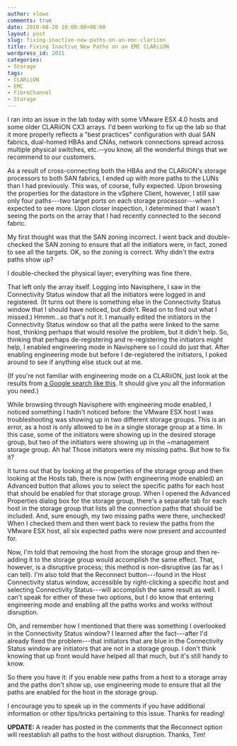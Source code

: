 ```yaml
---
author: slowe
comments: true
date: 2010-08-20 10:00:00+00:00
layout: post
slug: fixing-inactive-new-paths-on-an-emc-clariion
title: Fixing Inactive New Paths on an EMC CLARiiON
wordpress_id: 2031
categories:
- Storage
tags:
- CLARiiON
- EMC
- FibreChannel
- Storage
---
```


I ran into an issue in the lab today with some VMware ESX 4.0 hosts and some older CLARiiON CX3 arrays. I'd been working to fix up the lab so that it more properly reflects a "best practices" configuration with dual SAN fabrics, dual-homed HBAs and CNAs, network connections spread across multiple physical switches, etc.--you know, all the wonderful things that we recommend to our customers.

As a result of cross-connecting both the HBAs and the CLARiiON's storage processors to both SAN fabrics, I ended up with more paths to the LUNs than I had previously. This was, of course, fully expected. Upon browsing the properties for the datastore in the vSphere Client, however, I still saw only four paths---two target ports on each storage processor---when I expected to see more. Upon closer inspection, I determined that I wasn't seeing the ports on the array that I had recently connected to the second fabric.

My first thought was that the SAN zoning incorrect. I went back and double-checked the SAN zoning to ensure that all the initiators were, in fact, zoned to see all the targets. OK, so the zoning is correct. Why didn't the extra paths show up?

I double-checked the physical layer; everything was fine there.

That left only the array itself. Logging into Navisphere, I saw in the Connectivity Status window that all the initiators were logged in and registered. (It turns out there is something else in the Connectivity Status window that I should have noticed, but didn't. Read on to find out what I missed.) Hmmm...so that's not it. I manually edited the initiators in the Connectivity Status window so that all the paths were linked to the same host, thinking perhaps that would resolve the problem, but it didn't help. So, thinking that perhaps de-registering and re-registering the initiators might help, I enabled engineering mode in Navisphere so I could do just that. After enabling engineering mode but before I de-registered the initiators, I poked around to see if anything else stuck out at me.

(If you're not familiar with engineering mode on a CLARiiON, just look at the results from [a Google search like this](http://www.google.com/search?hl=en&q=CLARiiON+engineering+mode). It should give you all the information you need.)

While browsing through Navisphere with engineering mode enabled, I noticed something I hadn't noticed before: the VMware ESX host I was troubleshooting was showing up in two different storage groups. This is an error, as a host is only allowed to be in a single storage group at a time. In this case, some of the initiators were showing up in the desired storage group, but two of the initiators were showing up in the ~management storage group. Ah ha! Those initiators were my missing paths. But how to fix it?

It turns out that by looking at the properties of the storage group and then looking at the Hosts tab, there is now (with engineering mode enabled) an Advanced button that allows you to select the specific paths for each host that should be enabled for that storage group. When I opened the Advanced Properties dialog box for the storage group, there's a separate tab for each host in the storage group that lists all the connection paths that should be included. And, sure enough, my two missing paths were there, unchecked! When I checked them and then went back to review the paths from the VMware ESX host, all six expected paths were now present and accounted for.

Now, I'm told that removing the host from the storage group and then re-adding it to the storage group would accomplish the same effect. That, however, is a disruptive process; this method is non-disruptive (as far as I can tell). I'm also told that the Reconnect button---found in the Host Connectivity status window, accessible by right-clicking a specific host and selecting Connectivity Status---will accomplish the same result as well. I can't speak for either of these two options, but I do know that entering engineering mode and enabling all the paths works and works without disruption.

Oh, and remember how I mentioned that there was something I overlooked in the Connectivity Status window? I learned after the fact---after I'd already fixed the problem---that initiators that are blue in the Connectivity Status window are initiators that are not in a storage group. I don't think knowing that up front would have helped all that much, but it's still handy to know.

So there you have it: if you enable new paths from a host to a storage array and the paths don't show up, use engineering mode to ensure that all the paths are enabled for the host in the storage group.

I encourage you to speak up in the comments if you have additional information or other tips/tricks pertaining to this issue. Thanks for reading!

**UPDATE:** A reader has posted in the comments that the Reconnect option will reestablish all paths to the host without disruption. Thanks, Tim!
